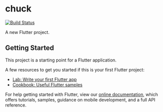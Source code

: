 # chuck

[![Build Status](https://travis-ci.com/krolmic/chuck_app.svg?token=sipsq1xf5Xdf9GKCo9cA&branch=master)](https://travis-ci.com/krolmic/chuck_app)

A new Flutter project.

## Getting Started

This project is a starting point for a Flutter application.

A few resources to get you started if this is your first Flutter project:

- [Lab: Write your first Flutter app](https://flutter.io/docs/get-started/codelab)
- [Cookbook: Useful Flutter samples](https://flutter.io/docs/cookbook)

For help getting started with Flutter, view our 
[online documentation](https://flutter.io/docs), which offers tutorials, 
samples, guidance on mobile development, and a full API reference.
